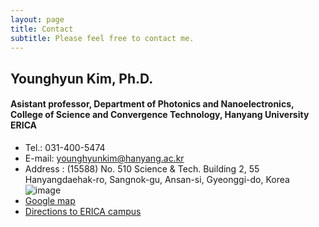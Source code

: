 ```yaml
---
layout: page
title: Contact
subtitle: Please feel free to contact me.
---
```


## Younghyun Kim, Ph.D.
#### Asistant professor, Department of Photonics and Nanoelectronics, College of Science and Convergence Technology, Hanyang University ERICA

- Tel.: 031-400-5474 
- E-mail: younghyunkim@hanyang.ac.kr
- Address : (15588) No. 510 Science & Tech. Building 2, 55 Hanyangdaehak-ro, Sangnok-gu, Ansan-si, Gyeonggi-do, Korea     
![image](https://user-images.githubusercontent.com/32427749/105430800-b9165e00-5c97-11eb-9cf9-3915b577932f.png)   
- [Google map](https://www.google.com/maps/place/Ansan-si,+Sa+3(sam)-dong,+%ED%95%9C%EC%96%91%EB%8C%80%ED%95%99%EA%B5%90+%EC%A0%9C2%EA%B3%BC%ED%95%99%EA%B8%B0%EC%88%A0%EA%B4%80/@37.29851,126.837269,15z/data=!4m5!3m4!1s0x357b6eee748e36d9:0x9c70efb26fc4cf9f!8m2!3d37.2985095!4d126.8372685?hl=en-US)   
- [Directions to ERICA campus ](https://www.hanyang.ac.kr/web/www/map_erica)